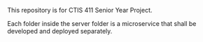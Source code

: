 This repository is for CTIS 411 Senior Year Project.

Each folder inside the server folder is a microservice that shall be developed and deployed separately.